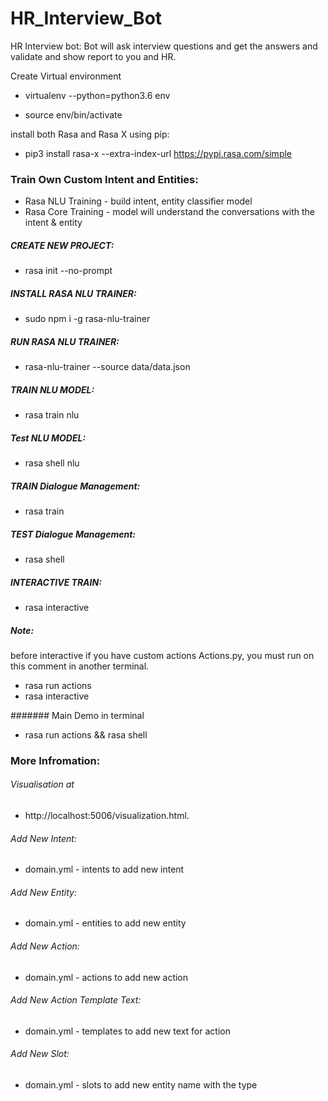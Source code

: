 # HR_Interview_Bot
HR Interview bot: Bot will ask interview questions and get the answers and validate and show report to you and HR.

Create Virtual environment
* virtualenv --python=python3.6 env

* source env/bin/activate

install both Rasa and Rasa X using pip:

* pip3 install rasa-x --extra-index-url https://pypi.rasa.com/simple


### Train Own Custom Intent and Entities:

* Rasa NLU Training - build intent, entity classifier model
* Rasa Core Training - model will understand the conversations with the intent & entity

##### CREATE NEW PROJECT:

* rasa init --no-prompt

##### INSTALL RASA NLU TRAINER:

* sudo npm i -g rasa-nlu-trainer

##### RUN RASA NLU TRAINER:

* rasa-nlu-trainer --source data/data.json

##### TRAIN NLU MODEL:

* rasa train nlu

##### Test NLU MODEL:

* rasa shell nlu

##### TRAIN Dialogue Management:

* rasa train

##### TEST Dialogue Management:

* rasa shell

##### INTERACTIVE TRAIN:

* rasa interactive

##### Note:
before interactive if you have custom actions Actions.py, you must run on this comment in another terminal.

* rasa run actions 
* rasa interactive

####### Main Demo in terminal

* rasa run actions && rasa shell

### More Infromation:
###### Visualisation at 
* http://localhost:5006/visualization.html.

###### Add New Intent:
* domain.yml - intents to add new intent

###### Add New Entity:
* domain.yml - entities to add new entity

###### Add New Action:
* domain.yml - actions to add new action

###### Add New Action Template Text:
* domain.yml - templates to add new text for action

###### Add New Slot:
* domain.yml - slots to add new entity name with the type

